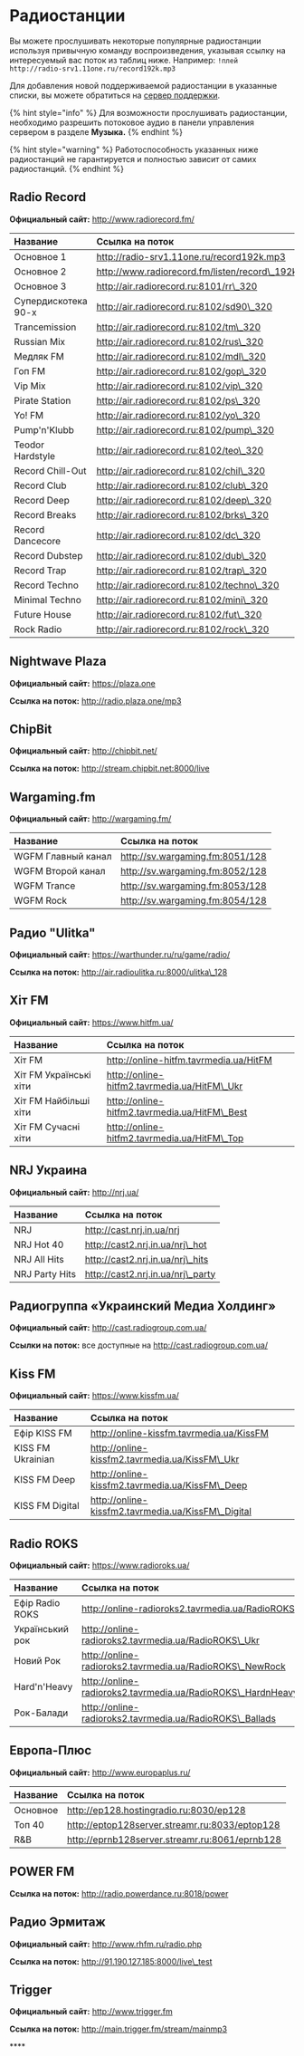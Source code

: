 # Радиостанции

Вы можете прослушивать некоторые популярные радиостанции используя привычную команду воспроизведения, указывая ссылку на интересуемый вас поток из таблиц ниже. Например: `!плей http://radio-srv1.11one.ru/record192k.mp3`

Для добавления новой поддерживаемой радиостанции в указанные списки, вы можете обратиться на [сервер поддержки](https://discord.gg/EdWspu3).

{% hint style="info" %}
Для возможности прослушивать радиостанции, необходимо разрешить потоковое аудио в панели управления сервером в разделе **Музыка.**
{% endhint %}

{% hint style="warning" %}
Работоспособность указанных ниже радиостанций не гарантируется и полностью зависит от самих радиостанций.
{% endhint %}

## Radio Record

**Официальный сайт:** [http://www.radiorecord.fm/ ](http://www.radiorecord.fm/)

| Название | Ссылка на поток |
| :--- | :--- |
| Основное 1 | [http://radio-srv1.11one.ru/record192k.mp3 ](http://radio-srv1.11one.ru/record192k.mp3) |
| Основное 2 | [http://www.radiorecord.fm/listen/record\_192k ](http://www.radiorecord.fm/listen/record_192k) |
| Основное 3 | [http://air.radiorecord.ru:8101/rr\_320 ](http://air.radiorecord.ru:8101/rr_320) |
| Супердискотека 90-х | [http://air.radiorecord.ru:8102/sd90\_320 ](http://air.radiorecord.ru:8102/sd90_320) |
| Trancemission | [http://air.radiorecord.ru:8102/tm\_320 ](http://air.radiorecord.ru:8102/tm_320) |
| Russian Mix | [http://air.radiorecord.ru:8102/rus\_320 ](http://air.radiorecord.ru:8102/rus_320) |
| Медляк FM | [http://air.radiorecord.ru:8102/mdl\_320 ](http://air.radiorecord.ru:8102/mdl_320) |
| Гоп FM | [http://air.radiorecord.ru:8102/gop\_320 ](http://air.radiorecord.ru:8102/gop_320) |
| Vip Mix | [http://air.radiorecord.ru:8102/vip\_320 ](http://air.radiorecord.ru:8102/vip_320) |
| Pirate Station | [http://air.radiorecord.ru:8102/ps\_320 ](http://air.radiorecord.ru:8102/ps_320) |
| Yo! FM | [http://air.radiorecord.ru:8102/yo\_320 ](http://air.radiorecord.ru:8102/yo_320) |
| Pump'n'Klubb | [http://air.radiorecord.ru:8102/pump\_320 ](http://air.radiorecord.ru:8102/pump_320) |
| Teodor Hardstyle | [http://air.radiorecord.ru:8102/teo\_320 ](http://air.radiorecord.ru:8102/teo_320) |
| Record Chill-Out | [http://air.radiorecord.ru:8102/chil\_320 ](http://air.radiorecord.ru:8102/chil_320) |
| Record Club | [http://air.radiorecord.ru:8102/club\_320 ](http://air.radiorecord.ru:8102/club_320) |
| Record Deep | [http://air.radiorecord.ru:8102/deep\_320 ](http://air.radiorecord.ru:8102/deep_320) |
| Record Breaks | [http://air.radiorecord.ru:8102/brks\_320 ](http://air.radiorecord.ru:8102/brks_320) |
| Record Dancecore | [http://air.radiorecord.ru:8102/dc\_320 ](http://air.radiorecord.ru:8102/dc_320) |
| Record Dubstep | [http://air.radiorecord.ru:8102/dub\_320 ](http://air.radiorecord.ru:8102/dub_320) |
| Record Trap | [http://air.radiorecord.ru:8102/trap\_320 ](http://air.radiorecord.ru:8102/trap_320) |
| Record Techno | [http://air.radiorecord.ru:8102/techno\_320 ](http://air.radiorecord.ru:8102/techno_320) |
| Minimal Techno | [http://air.radiorecord.ru:8102/mini\_320 ](http://air.radiorecord.ru:8102/mini_320) |
| Future House | [http://air.radiorecord.ru:8102/fut\_320 ](http://air.radiorecord.ru:8102/fut_320) |
| Rock Radio | [http://air.radiorecord.ru:8102/rock\_320 ](http://air.radiorecord.ru:8102/rock_320) |

## Nightwave Plaza

**Официальный сайт:** [https://plaza.one ](https://plaza.one/)

**Ссылка на поток:** [http://radio.plaza.one/mp3 ](http://radio.plaza.one/mp3)

## ChipBit

**Официальный сайт:** [http://chipbit.net/ ](http://chipbit.net/)

**Ссылка на поток:** [http://stream.chipbit.net:8000/live ](http://stream.chipbit.net:8000/live)

## Wargaming.fm

**Официальный сайт:** [http://wargaming.fm/ ](http://wargaming.fm/)

| Название | Ссылка на поток |
| :--- | :--- |
| WGFM Главный канал | [http://sv.wargaming.fm:8051/128 ](http://sv.wargaming.fm:8051/128) |
| WGFM Второй канал | [http://sv.wargaming.fm:8052/128 ](http://sv.wargaming.fm:8052/128) |
| WGFM Trance | [http://sv.wargaming.fm:8053/128 ](http://sv.wargaming.fm:8053/128) |
| WGFM Rock | [http://sv.wargaming.fm:8054/128 ](http://sv.wargaming.fm:8054/128) |

## Радио "Ulitka"

**Официальный сайт:** [https://warthunder.ru/ru/game/radio/ ](https://warthunder.ru/ru/game/radio/)

**Ссылка на поток:** [http://air.radioulitka.ru:8000/ulitka\_128 ](http://air.radioulitka.ru:8000/ulitka_128)

## Xiт FM

**Официальный сайт:** [https://www.hitfm.ua/ ](https://www.hitfm.ua/)

| Название | Ссылка на поток |
| :--- | :--- |
| Хіт FM | [http://online-hitfm.tavrmedia.ua/HitFM ](http://online-hitfm.tavrmedia.ua/HitFM) |
| Хіт FM Українські хіти | [http://online-hitfm2.tavrmedia.ua/HitFM\_Ukr ](http://online-hitfm2.tavrmedia.ua/HitFM_Ukr) |
| Хіт FM Найбільші хіти | [http://online-hitfm2.tavrmedia.ua/HitFM\_Best ](http://online-hitfm2.tavrmedia.ua/HitFM_Best) |
| Хіт FM Сучасні хіти | [http://online-hitfm2.tavrmedia.ua/HitFM\_Top ](http://online-hitfm2.tavrmedia.ua/HitFM_Top) |

## NRJ Украина

**Официальный сайт:** [http://nrj.ua/ ](http://nrj.ua/)

| Название | Ссылка на поток |
| :--- | :--- |
| NRJ | [http://cast.nrj.in.ua/nrj ](http://cast.nrj.in.ua/nrj) |
| NRJ Hot 40 | [http://cast2.nrj.in.ua/nrj\_hot ](http://cast2.nrj.in.ua/nrj_hot) |
| NRJ All Hits | [http://cast2.nrj.in.ua/nrj\_hits ](http://cast2.nrj.in.ua/nrj_hits) |
| NRJ Party Hits | [http://cast2.nrj.in.ua/nrj\_party ](http://cast2.nrj.in.ua/nrj_party) |

## Радиогруппа «Украинский Медиа Холдинг»

**Официальный сайт:** [http://cast.radiogroup.com.ua/ ](http://cast.radiogroup.com.ua/)

**Ссылки на поток:** все доступные на [http://cast.radiogroup.com.ua/ ](http://cast.radiogroup.com.ua/)

## Kiss FM

**Официальный сайт:** [https://www.kissfm.ua/ ](https://www.kissfm.ua/)

| Название | Ссылка на поток |
| :--- | :--- |
| Ефір KISS FM | [http://online-kissfm.tavrmedia.ua/KissFM ](http://online-kissfm.tavrmedia.ua/KissFM) |
| KISS FM Ukrainian | [http://online-kissfm2.tavrmedia.ua/KissFM\_Ukr ](http://online-kissfm2.tavrmedia.ua/KissFM_Ukr) |
| KISS FM Deep | [http://online-kissfm2.tavrmedia.ua/KissFM\_Deep ](http://online-kissfm2.tavrmedia.ua/KissFM_Deep) |
| KISS FM Digital | [http://online-kissfm2.tavrmedia.ua/KissFM\_Digital ](http://online-kissfm2.tavrmedia.ua/KissFM_Digital) |

## Radio ROKS

**Официальный сайт:** [https://www.radioroks.ua/ ](https://www.radioroks.ua/)

| Название | Ссылка на поток |
| :--- | :--- |
| Ефір Radio ROKS | [http://online-radioroks2.tavrmedia.ua/RadioROKS ](http://online-radioroks2.tavrmedia.ua/RadioROKS) |
| Український рок | [http://online-radioroks2.tavrmedia.ua/RadioROKS\_Ukr ](http://online-radioroks2.tavrmedia.ua/RadioROKS_Ukr) |
| Новий Рок | [http://online-radioroks2.tavrmedia.ua/RadioROKS\_NewRock ](http://online-radioroks2.tavrmedia.ua/RadioROKS_NewRock) |
| Hard'n'Heavy | [http://online-radioroks2.tavrmedia.ua/RadioROKS\_HardnHeavy ](http://online-radioroks2.tavrmedia.ua/RadioROKS_HardnHeavy) |
| Рок-Балади | [http://online-radioroks2.tavrmedia.ua/RadioROKS\_Ballads ](http://online-radioroks2.tavrmedia.ua/RadioROKS_Ballads) |

## Европа-Плюс

**Официальный сайт:** [http://www.europaplus.ru/ ](http://www.europaplus.ru/)

| Название | Ссылка на поток |
| :--- | :--- |
| Основное | [http://ep128.hostingradio.ru:8030/ep128 ](http://ep128.hostingradio.ru:8030/ep128) |
| Топ 40 | [http://eptop128server.streamr.ru:8033/eptop128 ](http://eptop128server.streamr.ru:8033/eptop128) |
| R&B | [http://eprnb128server.streamr.ru:8061/eprnb128 ](http://eprnb128server.streamr.ru:8061/eprnb128) |

## POWER FM

**Ссылка на поток:** [http://radio.powerdance.ru:8018/power ](http://radio.powerdance.ru:8018/power)

## Радио Эрмитаж

**Официальный сайт:** [http://www.rhfm.ru/radio.php ](http://www.rhfm.ru/radio.php)

**Ссылка на поток:** [http://91.190.127.185:8000/live\_test ](http://91.190.127.185:8000/live_test)

## Trigger

**Официальный сайт:** [http://www.trigger.fm ](http://www.trigger.fm/)

**Ссылка на поток:** [http://main.trigger.fm/stream/mainmp3 ](http://main.trigger.fm/stream/mainmp3)

\*\*\*\*


